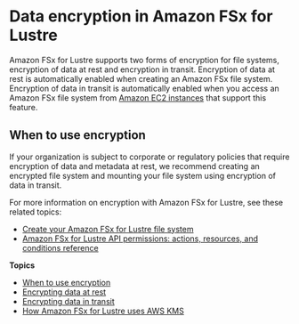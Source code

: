 # Data encryption in Amazon FSx for Lustre<a name="encryption-fsxl"></a>

Amazon FSx for Lustre supports two forms of encryption for file systems, encryption of data at rest and encryption in transit\. Encryption of data at rest is automatically enabled when creating an Amazon FSx file system\. Encryption of data in transit is automatically enabled when you access an Amazon FSx file system from [Amazon EC2 instances](https://docs.aws.amazon.com/AWSEC2/latest/UserGuide/data-protection.html#encryption-transit) that support this feature\.

## When to use encryption<a name="whenencrypt"></a>

If your organization is subject to corporate or regulatory policies that require encryption of data and metadata at rest, we recommend creating an encrypted file system and mounting your file system using encryption of data in transit\.

For more information on encryption with Amazon FSx for Lustre, see these related topics:
+ [Create your Amazon FSx for Lustre file system](getting-started-step1.md)
+ [Amazon FSx for Lustre API permissions: actions, resources, and conditions reference](access-control-manage-access-intro.md#fsx-api-permissions-ref)

**Topics**
+ [When to use encryption](#whenencrypt)
+ [Encrypting data at rest](encryption-at-rest.md)
+ [Encrypting data in transit](encryption-in-transit-fsxl.md)
+ [How Amazon FSx for Lustre uses AWS KMS](FSXKMS.md)